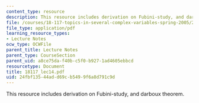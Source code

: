 ```yaml
---
content_type: resource
description: This resource includes derivation on Fubini-study, and darboux theorem.
file: /courses/18-117-topics-in-several-complex-variables-spring-2005/24fbf13544add69cb5499f6a8d791c9d_18117_lec14.pdf
file_type: application/pdf
learning_resource_types:
- Lecture Notes
ocw_type: OCWFile
parent_title: Lecture Notes
parent_type: CourseSection
parent_uid: a8ce75da-f40b-c5f0-b927-1ad4605ebbcd
resourcetype: Document
title: 18117_lec14.pdf
uid: 24fbf135-44ad-d69c-b549-9f6a8d791c9d
---
```

This resource includes derivation on Fubini-study, and darboux theorem.

